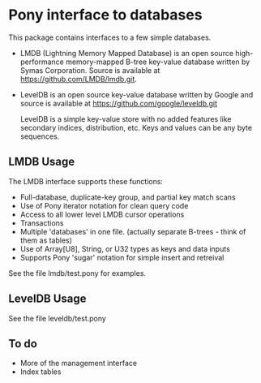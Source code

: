 # Pony interface to databases

This package contains interfaces to a few simple databases.

* LMDB (Lightning Memory Mapped Database) is an open source high-performance
memory-mapped B-tree key-value database written by Symas Corporation.
Source is available at https://github.com/LMDB/lmdb.git.

* LevelDB is an open source key-value database written by Google
and source is available at https://github.com/google/leveldb.git  

    LevelDB is a simple key-value store with no added features like
secondary indices, distribution, etc.  Keys and values can be
any byte sequences.

## LMDB Usage

The LMDB interface supports these functions:

* Full-database, duplicate-key group, and partial key match scans
* Use of Pony iterator notation for clean query code
* Access to all lower level LMDB cursor operations
* Transactions
* Multiple 'databases' in one file.  (actually separate B-trees - think of them as tables)
* Use of Array[U8], String, or U32 types as keys and data inputs
* Supports Pony 'sugar' notation for simple insert and retreival

See the file lmdb/test.pony for examples.

## LevelDB Usage

See the file leveldb/test.pony

## To do

* More of the management interface
* Index tables
